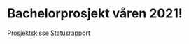 <h1>Bachelorprosjekt våren 2021!</h1>

<a href="https://jorgenlundegard.github.io/bachelorprosjekt2021/Prosjektskisse.pdf">Prosjektskisse</a>
<a href="https://jorgenlundegard.github.io/bachelorprosjekt2021/Statusrapport.pdf">Statusrapport</a>

